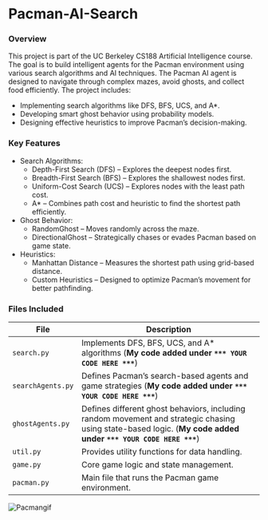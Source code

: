# Pacman-AI-Search

### Overview
This project is part of the UC Berkeley CS188 Artificial Intelligence course. The goal is to build intelligent agents for the Pacman environment using various search algorithms and AI techniques. The Pacman AI agent is designed to navigate through complex mazes, avoid ghosts, and collect food efficiently. The project includes:
 - Implementing search algorithms like DFS, BFS, UCS, and A*.
 - Developing smart ghost behavior using probability models.
 - Designing effective heuristics to improve Pacman’s decision-making.

### Key Features
 - Search Algorithms:
    - Depth-First Search (DFS) – Explores the deepest nodes first.
     - Breadth-First Search (BFS) – Explores the shallowest nodes first.
     - Uniform-Cost Search (UCS) – Explores nodes with the least path cost.
     - A* – Combines path cost and heuristic to find the shortest path efficiently.
 - Ghost Behavior:
    - RandomGhost – Moves randomly across the maze.
    - DirectionalGhost – Strategically chases or evades Pacman based on game state.
 - Heuristics:
   - Manhattan Distance – Measures the shortest path using grid-based distance.
   - Custom Heuristics – Designed to optimize Pacman’s movement for better pathfinding.

### Files Included
| **File**              | **Description**                                                                                     |
|----------------------|-----------------------------------------------------------------------------------------------------|
| `search.py`          | Implements DFS, BFS, UCS, and A* algorithms (**My code added under `*** YOUR CODE HERE ***`**)        |
| `searchAgents.py`    | Defines Pacman’s search-based agents and game strategies (**My code added under `*** YOUR CODE HERE ***`**) |
| `ghostAgents.py`     | Defines different ghost behaviors, including random movement and strategic chasing using state-based logic. (**My code added under `*** YOUR CODE HERE ***`**)            |
| `util.py`            | Provides utility functions for data handling.                                                         |
| `game.py`            | Core game logic and state management.                                                                 |
| `pacman.py`          | Main file that runs the Pacman game environment.      


![Pacmangif](https://github.com/user-attachments/assets/58a4c95b-f88d-451e-9662-f59b971b9ed1)


